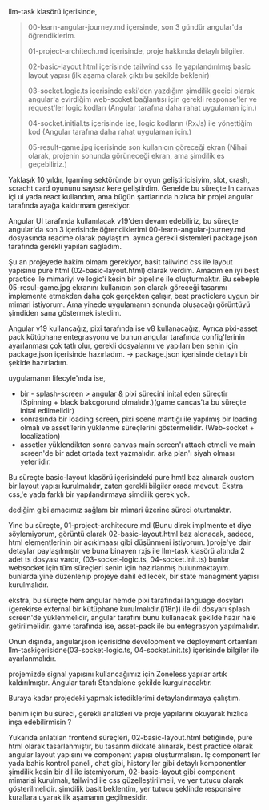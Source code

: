 llm-task klasörü içerisinde,

> 00-learn-angular-journey.md içersinde, son 3 gündür angular'da öğrendiklerim.
>
> 01-project-architech.md içerisinde, proje hakkında detaylı bilgiler.
>
> 02-basic-layout.html içerisinde tailwind css ile yapılandırılmış basic layout yapısı (ilk aşama olarak çıktı bu şekilde beklenir)
>
> 03-socket.logic.ts içerisinde  eski'den yazdığım şimdilik geçici olarak angular'a evirdiğim web-scoket bağlantısı için gerekli response'ler ve request'ler logic kodları (Angular tarafına daha rahat uygulaman için.)
>
> 04-socket.initial.ts içerisinde ise, logic kodların (RxJs) ile yönettiğim kod (Angular tarafına daha rahat uygulaman için.)
>
> 05-result-game.jpg içerisinde son kullanıcın göreceği ekran (Nihai olarak, projenin sonunda görüneceği ekran, ama şimdilik es geçebiliriz.)

Yaklaşık 10 yıldır, Igaming sektöründe bir oyun geliştiricisiyim, slot, crash, scracht card oyununu sayısız kere geliştirdim. Genelde bu süreçte In canvas içi ui yada react kullandım, ama bügün şartlarında hızlıca bir projei angular tarafında ayağa kaldırmam gerekiyor.

Angular UI tarafında kullanılacak v19'den devam edebiliriz, bu süreçte angular'da son 3 içerisinde öğrendiklerimi 00-learn-angular-journey.md dosyasında readme olarak paylaştım. ayrıca gerekli sistemleri package.json tarafında gerekli yapıları sağladım.

Şu an projeyede hakim olmam gerekiyor, basit tailwind css ile layout yapısınu pure html (02-basic-layout.html) olarak verdim. Amacım en iyi best practice ile mimariyi ve logic'i kesin bir pipeline ile oluşturmaktır. Bu sebeple 05-resul-game.jpg ekranını kullanıcın son olarak göreceği tasarımı implemente etmekden daha çok gerçekten çalışır, best practiclere uygun bir mimari istiyorum. Ama yinede uygulamanın sonunda oluşacağı görüntüyü şimdiden sana göstermek istedim.

Angular v19 kullancağız, pixi tarafında ise v8 kullanacağız, Ayrıca pixi-asset pack kütüphane entegrasyonu ve bunun angular tarafında config'lerinin ayarlanması çok tatlı olur, gerekli dosyalarını ve yapıları ben senin için package.json içerisinde hazırladım. -> package.json içerisinde detaylı bir şekide hazırladım.

uygulamanın lifecyle'ında ise,

* bir - splash-screen > angular & pixi sürecini inital eden süreçtir (Spinning + black bakcgorund olmalıdır.)(game cancas'ta bu süreçte inital edilmelidir)
* sonrasında bir loading screen, pixi scene mantığı ile yapılmış bir loading olmalı ve asset'lerin yüklenme süreçlerini göstermelidir. (Web-socket + localization)
* assetler yüklendikten sonra canvas main screen'ı attach etmeli ve main screen'de bir adet ortada text yazmalıdır. arka plan'ı siyah olması yeterlidir.

Bu süreçte basic-layout klasörü içerisindeki pure hmtl baz alınarak custom bir layout yapısı kurulmalıdır, zaten gerekli bilgiler orada mevcut. Ekstra css,'e yada farklı bir yapılandırmaya şimdilik gerek yok.

dediğim gibi amacımız sağlam bir mimari üzerine süreci oturtmaktır.

Yine bu süreçte, 01-project-architecure.md (Bunu direk implmente et diye söylemiyorum, görüntü olarak 02-basic-layout.html baz alonacak, sadece, html elementlerinin bir açıklmaası gibi düşünmeni istiyorum. )proje'ye dair detaylar paylaşılmıştır ve buna binayen rxjs ile llm-task klasörü altında 2 adet ts dosyası vardır, (03-socket-logic.ts, 04-socket.init.ts) bunlar websocket için tüm süreçleri senin için hazırlanmış bulunmaktayım. bunlarda yine düzenlenip projeye dahil edilecek, bir state managment yapısı kurulmalıdır.

ekstra, bu süreçte hem angular hemde pixi tarafındai language dosyları (gerekirse external bir kütüphane kurulmalıdır.(i18n)) ile dil dosyarı splash screen'de yüklenmelidir, angular tarafını bunu kullanacak şekilde hazır hale getirilmelidir. game tarafında ise, asset-pack ile bu entegrasyon yapılmalıdır.

Onun dışında, angular.json içerisidne development ve deployment ortamları llm-taskiçerisidne(03-socket-logic.ts, 04-socket.init.ts) içerisinde bilgiler ile ayarlanmalıdır.

projemizde signal yapısını kullancağımız için Zoneless yapılar artık kaldırılmıştır. Angular tarafı Standalone şekilde kurgulnacaktır.

Buraya kadar projedeki yapmak istediklerimi detaylandırmaya çalıştım.

benim için bu süreci, gerekli analizleri ve proje yapılarını okuyarak hızlıca inşa edebilirmisin ?

Yukarıda anlatılan frontend süreçleri, 02-basic-layout.html betiğinde, pure html olarak tasarlanmıştır, bu tasarım dikkate alınarak, best practice olarak angular layout yapısını ve component yapısı oluşturmalısın. Iç component'ler yada bahis kontrol paneli, chat gibi, history'ler gibi detaylı komponentler şimdilik kesin bir dil ile istemiyorum, 02-basic-layout gibi component mimarisi kurulmalı, tailwind ile css güzelleştirilmeli, ve yer tutucu olarak gösterilmelidir. şimdilik basit beklentim, yer tutucu şeklinde responsive kurallara uyarak ilk aşamanın geçilmesidir.
